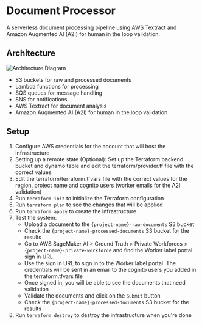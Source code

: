 # Document Processor

A serverless document processing pipeline using AWS Textract and Amazon Augmented AI (A2I) for human in the loop validation.

## Architecture

![Architecture Diagram](./docs/architecture.png)

- S3 buckets for raw and processed documents
- Lambda functions for processing
- SQS queues for message handling
- SNS for notifications
- AWS Textract for document analysis
- Amazon Augmented AI (A2I) for human in the loop validation


## Setup

1. Configure AWS credentials for the account that will host the infrastructure
2. Setting up a remote state (Optional): Set up the Terraform backend bucket and dynamo table and edit the terraform/provider.tf file with the correct values
3. Edit the terraform/terraform.tfvars file with the correct values for the region, project name and cognito users (worker emails for the A2I validation)
4. Run `terraform init` to initialize the Terraform configuration
5. Run `terraform plan` to see the changes that will be applied
6. Run `terraform apply` to create the infrastructure
7. Test the system: 
   - Upload a document to the `{project-name}-raw-documents` S3 bucket
   - Check the `{project-name}-processed-documents` S3 bucket for the results
   - Go to AWS SageMaker AI > Ground Truth > Private Workforces > `{project-name}-private-workforce` and find the Worker label portal sign in URL
   - Use the sign in URL to sign in to the Worker label portal. The credentials will be sent in an email to the cognito users you added in the terraform.tfvars file
   - Once signed in, you will be able to see the documents that need validation
   - Validate the documents and click on the `Submit` button
   - Check the `{project-name}-processed-documents` S3 bucket for the results
8. Run `terraform destroy` to destroy the infrastructure when you're done


